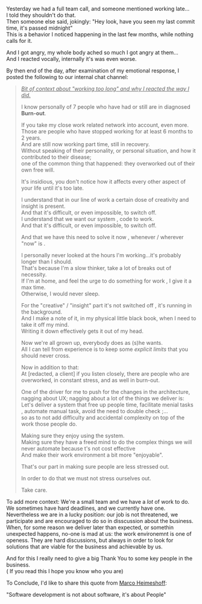Yesterday we had a full team call, and someone mentioned working late...  
I told they shouldn't do that.  
Then someone else said, jokingly: "Hey look, have you seen my last commit time, it's passed midnight"  
This is a behavior I noticed happening in the last few months, while nothing calls for it.  

And I got angry, my whole body ached so much I got angry at them...  
And I reacted vocally, internally it's was even worse.  

By then end of the day, after examination of my emotional response, 
I posted the following to our internal chat channel:
 
> <ins>_Bit of context about "working too long" and why I reacted the way I did._</ins>
>  
> I know personally of 7 people who have had or still are in diagnosed **Burn-out**.  
>  
> If you take my close work related network into account, even more.  
> Those are people who have stopped working for at least 6 months to 2 years.  
> And are still now working part time, still in recovery.  
> Without speaking of their personality, or personal situation, and how it contributed to their disease;  
> one of the common thing that happened: they overworked out of their own free will.  
>  
> It's insidious, you don't notice how it affects every other aspect of your life until it's too late.
>  
> I understand that in our line of work a certain dose of creativity and insight is present.  
> And that it's difficult, or even impossible, to switch off.  
> I understand that we want our system , code to work.   
> And that it's difficult, or even impossible, to switch off.
>  
> And that we have this need to solve it now , whenever / wherever "now" is .
>  
> I personally never looked at the hours I'm working...it's probably longer than I should.  
> That's because I'm a slow thinker, take a lot of breaks out of necessity.  
> If I'm at home, and feel the urge to do something for work , I give it a max time.  
> Otherwise, I would never sleep.  
>  
> For the "creative" / "insight" part it's not switched off , it's running in the background.  
> And I make a note of it, in my physical little black book, when I need to take it off my mind.  
> Writing it down effectively gets it out of my head.  
>  
> Now we're all grown up, everybody does as (s)he wants.  
> All I can tell from experience is to keep some _explicit limits_ that you should never cross.
>  
> Now in addition to that:  
> At [redacted, a client]  if you listen closely, there are people who are overworked, in constant stress, and as well in burn-out.  
>  
> One of the driver for me to push for the changes in the architecture, nagging about UX; nagging about a lot of the things we deliver is:   
> Let's deliver a system that free up people time, facilitate menial tasks , automate manual task, avoid the need to double check ;...  
> so as to not add difficulty and accidental complexity on top of the work those people do.  
>  
> Making sure they enjoy using the system.  
> Making sure they have a freed mind to do the complex things we will never automate because t's not cost effective  
> And make their work environment a bit more "enjoyable".  
>  
> That's our part in making sure people are less stressed out.  
>   
> In order to do that we must not stress ourselves out.  
>  
> Take care.  

To add more context: 
We're a small team and we have a _lot_ of work to do. 
We sometimes have hard deadlines, and we currently have one.  
Nevertheless we are in a lucky position: our job is not threatened, 
we participate and are encouraged to do so in disscussion about the business.  
When, for some reason we deliver later than expected, or somethin unexpected happens, no-one is mad at us: the work environemnt is one of openess.
They are hard discussions, but always in order to look for solutions that are viable for the business and achievable by us.

And for this I really need to give a big Thank You to some key people in the business.  
( If you read this I hope you know who you are)

To Conclude, I'd like to share this quote from [Marco Heimeshoff](https://twitter.com/Heimeshoff):
  
"Software development is not about software, it's about People"


 

 
  
